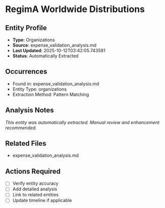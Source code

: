 # RegimA Worldwide Distributions

## Entity Profile
- **Type**: Organizations
- **Source**: expense_validation_analysis.md
- **Last Updated**: 2025-10-12T03:42:05.743581
- **Status**: Automatically Extracted

## Occurrences
- Found in: expense_validation_analysis.md
- Entity Type: organizations
- Extraction Method: Pattern Matching

## Analysis Notes
*This entity was automatically extracted. Manual review and enhancement recommended.*

## Related Files
- expense_validation_analysis.md

## Actions Required
- [ ] Verify entity accuracy
- [ ] Add detailed analysis
- [ ] Link to related entities
- [ ] Update timeline if applicable
